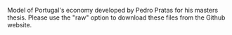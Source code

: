 Model of Portugal's economy developed by Pedro Pratas for his masters thesis. Please use the "raw" option to download these files from the Github website.
